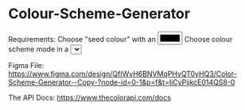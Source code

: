 # Colour-Scheme-Generator
 
Requirements:
    Choose "seed colour" with an <input type="color" />
    Choose colour scheme mode in a <select> box
    Clicking button makes request to The Color API to get a colour scheme
    Display the scheme colours and hex values on the page
    Stretch goal: click hex values/colour to copy to clipboard

Figma File: https://www.figma.com/design/QfIWvH6BNVMqPHyQT0yHQ3/Color-Scheme-Generator--Copy-?node-id=0-1&p=f&t=IiCyPijkcE014QS8-0

The API Docs: https://www.thecolorapi.com/docs